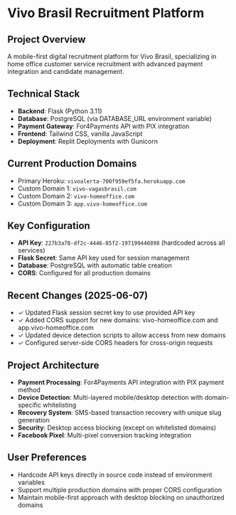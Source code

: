 # Vivo Brasil Recruitment Platform

## Project Overview
A mobile-first digital recruitment platform for Vivo Brasil, specializing in home office customer service recruitment with advanced payment integration and candidate management.

## Technical Stack
- **Backend**: Flask (Python 3.11)
- **Database**: PostgreSQL (via DATABASE_URL environment variable)
- **Payment Gateway**: For4Payments API with PIX integration
- **Frontend**: Tailwind CSS, vanilla JavaScript
- **Deployment**: Replit Deployments with Gunicorn

## Current Production Domains
- Primary Heroku: `vivoalerta-700f959ef5fa.herokuapp.com`
- Custom Domain 1: `vivo-vagasbrasil.com`
- Custom Domain 2: `vivo-homeoffice.com`
- Custom Domain 3: `app.vivo-homeoffice.com`

## Key Configuration
- **API Key**: `227b3a78-df2c-4446-85f2-197199446898` (hardcoded across all services)
- **Flask Secret**: Same API key used for session management
- **Database**: PostgreSQL with automatic table creation
- **CORS**: Configured for all production domains

## Recent Changes (2025-06-07)
- ✓ Updated Flask session secret key to use provided API key
- ✓ Added CORS support for new domains: vivo-homeoffice.com and app.vivo-homeoffice.com
- ✓ Updated device detection scripts to allow access from new domains
- ✓ Configured server-side CORS headers for cross-origin requests

## Project Architecture
- **Payment Processing**: For4Payments API integration with PIX payment method
- **Device Detection**: Multi-layered mobile/desktop detection with domain-specific whitelisting
- **Recovery System**: SMS-based transaction recovery with unique slug generation
- **Security**: Desktop access blocking (except on whitelisted domains)
- **Facebook Pixel**: Multi-pixel conversion tracking integration

## User Preferences
- Hardcode API keys directly in source code instead of environment variables
- Support multiple production domains with proper CORS configuration
- Maintain mobile-first approach with desktop blocking on unauthorized domains